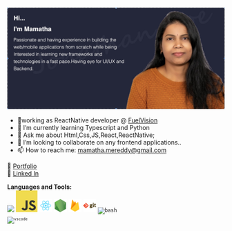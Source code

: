   ![design and Development](https://github.com/mamathamereddy/mamathamereddy/blob/main/Banner.jpg)
  
- 🔭working as ReactNative developer @ [FuelVision](https://www.fuelvision.io/index.html)
- 🌱 I’m currently learning Typescript and Python
-  💬 Ask me about Html,Css,JS,React,ReactNative;
- 👯 I’m looking to collaborate on any frontend applications..
- 📫 How to reach me: mamatha.mereddy@gmail.com

🏡  [Portfolio](https://mamatha-portfolio.netlify.app/)
<br/>
👔  [Linked In](https://www.linkedin.com/in/mereddy-mamatha)


**Languages and Tools:**  
<code><img height="50" src="https://upload.wikimedia.org/wikipedia/commons/thumb/1/10/CSS3_and_HTML5_logos_and_wordmarks.svg/791px-          CSS3_and_HTML5_logos_and_wordmarks.svg.png"></code>
<code><img height="50" src="https://raw.githubusercontent.com/github/explore/80688e429a7d4ef2fca1e82350fe8e3517d3494d/topics/javascript/javascript.png"></code>
<code><img height="30" src="https://raw.githubusercontent.com/github/explore/80688e429a7d4ef2fca1e82350fe8e3517d3494d/topics/react/react.png"></code>
<code><img height="30" src="https://raw.githubusercontent.com/github/explore/80688e429a7d4ef2fca1e82350fe8e3517d3494d/topics/nodejs/nodejs.png"></code>
<code><img height="30" src="https://raw.githubusercontent.com/github/explore/80688e429a7d4ef2fca1e82350fe8e3517d3494d/topics/firebase/firebase.png"></code>
<code><img height="30" src="https://raw.githubusercontent.com/github/explore/80688e429a7d4ef2fca1e82350fe8e3517d3494d/topics/git/git.png"></code>
<code><img height="30" src="https://cdn.jsdelivr.net/gh/devicons/devicon/icons/bash/bash-original.svg" alt="bash" /><code/>
<code><img height="30" src="https://cdn.jsdelivr.net/gh/devicons/devicon/icons/vscode/vscode-original.svg" alt="vscode" /><code/>
